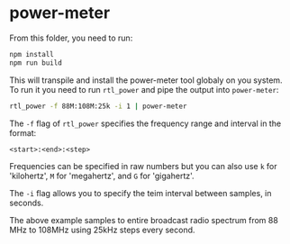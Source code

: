 # power-meter

From this folder, you need to run:

```bash
npm install
npm run build
```

This will transpile and install the power-meter tool globaly on you system. To run it you need to run `rtl_power` and pipe the output into `power-meter`:

```bash
rtl_power -f 88M:108M:25k -i 1 | power-meter
```

The `-f` flag of `rtl_power` specifies the frequency range and interval in the format:

```
<start>:<end>:<step>
```

Frequencies can be specified in raw numbers but you can also use `k` for 'kilohertz', `M` for 'megahertz', and `G` for 'gigahertz'.

The `-i` flag allows you to specify the teim interval between samples, in seconds.

The above example samples to entire broadcast radio spectrum from 88 MHz to 108MHz using 25kHz steps every second.
